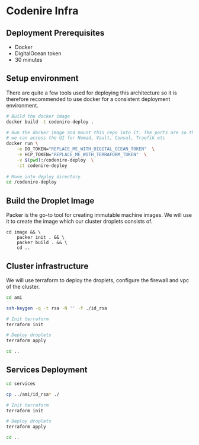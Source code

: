 # Codenire Infra

## Deployment Prerequisites
- Docker
- DigitalOcean token
- 30 minutes

## Setup environment
There are quite a few tools used for deploying this architecture so it is therefore recommended to use docker for a consistent deployment environment.

```bash
# Build the docker image
docker build -t codenire-deploy .

# Run the docker image and mount this repo into it. The ports are so that
# we can access the UI for Nomad, Vault, Consul, Traefik etc
docker run \
	-e DO_TOKEN="REPLACE_ME_WITH_DIGITAL_OCEAN_TOKEN"  \
	-e HCP_TOKEN="REPLACE_ME_WITH_TERRAFORM_TOKEN"  \
	-v $(pwd):/codenire-deploy  \
	-it codenire-deploy
	
# Move into deploy directory
cd /codenire-deploy
```

## Build the Droplet Image
Packer is the go-to tool for creating immutable machine images. We will use it to create
the image which our cluster droplets consists of.
```
cd image && \
    packer init . && \
    packer build . && \
    cd ..
```


## Cluster infrastructure
We will use terraform to deploy the droplets, configure the firewall and vpc of the cluster.

```bash
cd ami

ssh-keygen -q -t rsa -N '' -f ./id_rsa

# Init terraform
terraform init

# Deploy droplets
terraform apply

cd ..
```


## Services Deployment

```bash
cd services

cp ../ami/id_rsa* ./

# Init terraform
terraform init

# Deploy droplets
terraform apply

cd ..
```
